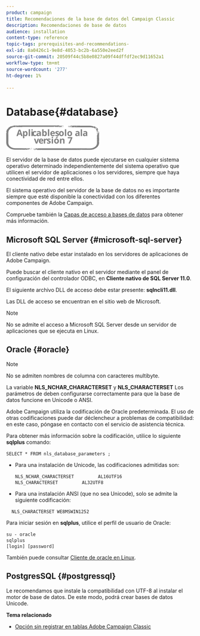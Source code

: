 ```yaml
---
product: campaign
title: Recomendaciones de la base de datos del Campaign Classic
description: Recomendaciones de base de datos
audience: installation
content-type: reference
topic-tags: prerequisites-and-recommendations-
exl-id: 8a0426c1-9e8d-4053-bc2b-6a550e2eed2f
source-git-commit: 20509f44c5b8e0827a09f44dffdf2ec9d11652a1
workflow-type: tm+mt
source-wordcount: '277'
ht-degree: 1%

---
```


# Database{#database}

![](../../assets/v7-only.svg)

El servidor de la base de datos puede ejecutarse en cualquier sistema operativo determinado independientemente del sistema operativo que utilicen el servidor de aplicaciones o los servidores, siempre que haya conectividad de red entre ellos.

El sistema operativo del servidor de la base de datos no es importante siempre que esté disponible la conectividad con los diferentes componentes de Adobe Campaign.

Compruebe también la [Capas de acceso a bases de datos](../../installation/using/prerequisites-of-campaign-installation-in-linux.md#database-access-layers) para obtener más información.

## Microsoft SQL Server {#microsoft-sql-server}

El cliente nativo debe estar instalado en los servidores de aplicaciones de Adobe Campaign.

Puede buscar el cliente nativo en el servidor mediante el panel de configuración del controlador ODBC, en **Cliente nativo de SQL Server 11.0**.

El siguiente archivo DLL de acceso debe estar presente: **sqlncli11.dll**.

Las DLL de acceso se encuentran en el sitio web de Microsoft.

>[!NOTE]
>
>No se admite el acceso a Microsoft SQL Server desde un servidor de aplicaciones que se ejecuta en Linux.

## Oracle {#oracle}

>[!NOTE]
>
>No se admiten nombres de columna con caracteres multibyte.

La variable **NLS_NCHAR_CHARACTERSET** y **NLS_CHARACTERSET** Los parámetros de deben configurarse correctamente para que la base de datos funcione en Unicode o ANSI.

Adobe Campaign utiliza la codificación de Oracle predeterminada. El uso de otras codificaciones puede dar déclencheur a problemas de compatibilidad: en este caso, póngase en contacto con el servicio de asistencia técnica.

Para obtener más información sobre la codificación, utilice lo siguiente **sqlplus** comando:

```
SELECT * FROM nls_database_parameters ;
```

* Para una instalación de Unicode, las codificaciones admitidas son:

   ```
   NLS_NCHAR_CHARACTERSET         AL16UTF16
   NLS_CHARACTERSET         AL32UTF8
   ```

* Para una instalación ANSI (que no sea Unicode), solo se admite la siguiente codificación:

```
  NLS_CHARACTERSET WE8MSWIN1252
```

Para iniciar sesión en **sqlplus**, utilice el perfil de usuario de Oracle:

```
su - oracle 
sqlplus 
[login] [password]
```

También puede consultar [Cliente de oracle en Linux](../../installation/using/installing-packages-with-linux.md#oracle-client-in-linux).

## PostgresSQL {#postgressql}

Le recomendamos que instale la compatibilidad con UTF-8 al instalar el motor de base de datos. De este modo, podrá crear bases de datos Unicode.

**Tema relacionado**

* [Opción sin registrar en tablas Adobe Campaign Classic](https://helpx.adobe.com/campaign/kb/unlogged-tables-classic.html)
